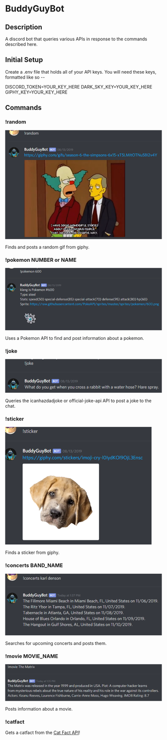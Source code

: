 # BuddyGuyBot

## Description

A discord bot that queries various APIs in response to the commands described here.

## Initial Setup

Create a .env file that holds all of your API keys. You will need these keys, formatted like so --

DISCORD_TOKEN=YOUR_KEY_HERE
DARK_SKY_KEY=YOUR_KEY_HERE
GIPHY_KEY=YOUR_KEY_HERE

## Commands

### !random

![random search](/screenshots/random.png)

Finds and posts a random gif from giphy.

### !pokemon NUMBER or NAME

![pokemon command](/screenshots/pokemon.png)

Uses a Pokemon API to find and post information about a pokemon.

### !joke

![joke command](/screenshots/joke.png)

Queries the icanhazdadjoke or official-joke-api API to post a joke to the chat.

### !sticker

![sticker command](/screenshots/sticker.png)

Finds a sticker from giphy.

### !concerts BAND_NAME

![concert search](/screenshots/concerts.png)

Searches for upcoming concerts and posts them.

### !movie MOVIE_NAME

![movie search](/screenshots/movie.png)

Posts information about a movie.

### !catfact

Gets a catfact from the [Cat Fact API](https://alexwohlbruck.github.io/cat-facts/)!
